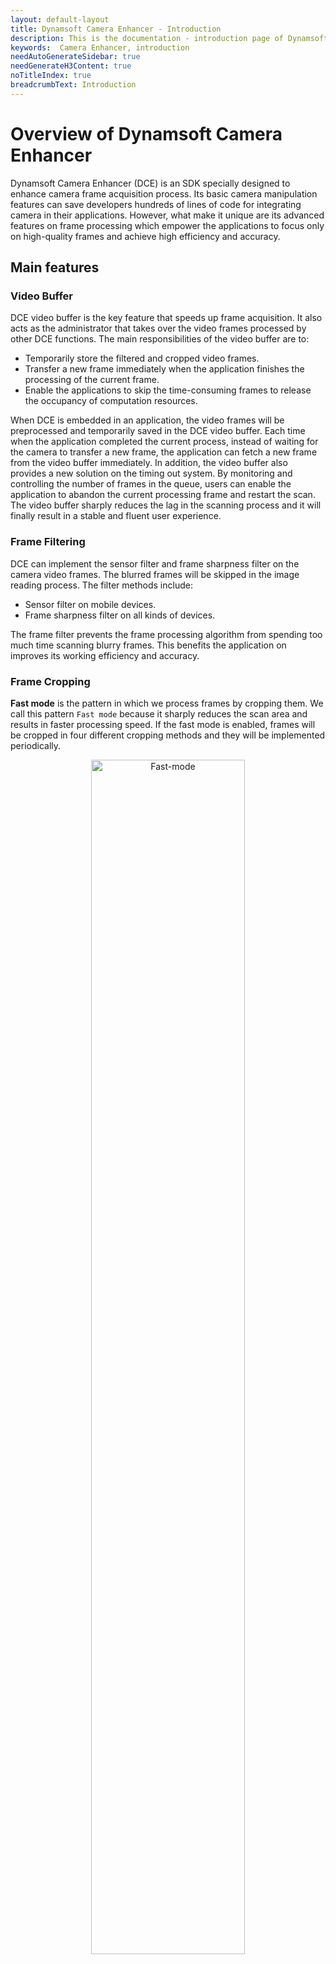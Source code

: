 ```yaml
---
layout: default-layout
title: Dynamsoft Camera Enhancer - Introduction
description: This is the documentation - introduction page of Dynamsoft Camera Enhancer.
keywords:  Camera Enhancer, introduction
needAutoGenerateSidebar: true
needGenerateH3Content: true
noTitleIndex: true
breadcrumbText: Introduction
---
```


# Overview of Dynamsoft Camera Enhancer

Dynamsoft Camera Enhancer (DCE) is an SDK specially designed to enhance camera frame acquisition process. Its basic camera manipulation features can save developers hundreds of lines of code for integrating camera in their applications. However, what make it unique are its advanced features on frame processing which empower the applications to focus only on high-quality frames and achieve high efficiency and accuracy.

## Main features

### Video Buffer

DCE video buffer is the key feature that speeds up frame acquisition. It also acts as the administrator that takes over the video frames processed by other DCE functions. The main responsibilities of the video buffer are to:

- Temporarily store the filtered and cropped video frames.
- Transfer a new frame immediately when the application finishes the processing of the current frame.
- Enable the applications to skip the time-consuming frames to release the occupancy of computation resources.

When DCE is embedded in an application, the video frames will be preprocessed and temporarily saved in the DCE video buffer. Each time when the application completed the current process, instead of waiting for the camera to transfer a new frame, the application can fetch a new frame from the video buffer immediately. In addition, the video buffer also provides a new solution on the timing out system. By monitoring and controlling the number of frames in the queue, users can enable the application to abandon the current processing frame and restart the scan. The video buffer sharply reduces the lag in the scanning process and it will finally result in a stable and fluent user experience.

### Frame Filtering

DCE can implement the sensor filter and frame sharpness filter on the camera video frames. The blurred frames will be skipped in the image reading process. The filter methods include:

- Sensor filter on mobile devices.
- Frame sharpness filter on all kinds of devices.

The frame filter prevents the frame processing algorithm from spending too much time scanning blurry frames. This benefits the application on improves its working efficiency and accuracy.

### Frame Cropping

**Fast mode** is the pattern in which we process frames by cropping them. We call this pattern `Fast mode` because it sharply reduces the scan area and results in faster processing speed. If the fast mode is enabled, frames will be cropped in four different cropping methods and they will be implemented periodically.

<div align="center">
    <p><img src="overview/assets/Fast-mode.png" width="70%" alt="Fast-mode"></p>
    <p>How fast mode is cropping frames</p>
</div>

### Auto Focus

DCE is able to detect focus status by monitoring the video frame quality. DCE enhanced focus can be triggered automatically when the quality of video streaming is detected to be declining. This feature will benefits the low-end devices when they are facing focus issues.

### Auto Zoom

If the barcode reader is enabled at the same time when DCE is working, we can use the intermediate result of the barcode reader to predetermine the area of interest. DCE will let the camera zoom in to approach the interest area on the occasion that the system did not receive the final result but the intermediate result is available. The zoom factor will be reset if the application decodes on the barcode successfully.

### Regular Camera Control

Last but not least, we incorporated camera control APIs in the SDK. The benefits of these APIs are:

- Enable developers to add camera functionality with a few lines of code
- Unified experience on iOS/Android

### UI Configuration

DCE UI configuration APIs are designed to fullfil the UI interaction requirements when using Dynamsoft SDKs. Generally, DCE can be deployed to visualize the scan result or intermediate result of Dynamsoft Barcode Reader or Dynamsoft Document Normalizer. When displaying these results on the UI, using DCE UI configuration APIs can save the time on the layout and style control.

**Layout Configuration**

The main advantage of DCE UI configuration APIs is user don't need to transform the data format and the coordinate system. DCE can directly read the data that transferred by Dynamsoft SDKs and generate it into an element on the UI. When new data is obtained and transfered, the UI element will be dynamically updated.

**Style Control**

Basic style configuration is available for the UI elements that are displayed on the DCE view. Developers can either select from the preset style templates or create user-defined styles when using DCE UI configuration APIs.

&nbsp;

<div align="center">
    <p><img src="overview/assets/ui-configuration.png" width="70%" alt="ui-configuration"></p>
    <p>DCE UI Configuration APIs</p>
</div>

&nbsp;

With these features, developers can easily integrate the camera and enable certain features when required so that the rest of the application logic can get high-quality images to process, which results in:

- High Quality Video Streaming
- High Standard Camera Control
- High Level Interactable UI

## Usage Scenarios

### Smooth, Silky and Stable Video Streaming Processing

In traditional scan modes, there are two factors that influence the speed of video streaming processing. The processing speed on a single video frame and the time consumption on obtaining the next video frame. When the image processing thread is ready to restart but the next video frame is still not received by the scanner, there creates an interval. DCE video buffer is designed to banish these intervals by:

- Optimize the obtaining of video frames so that the newest video frames are always available.
- Open a new thread for obtaining video frames so that the main thread will never be blocked.

### Interactive Documents Scanning

For users who are developing a document scanner app with **Dynamsoft Document Normalizer**, DCE UI configuration APIs can fullfil the following interaction requirements:

- Preview the detected document areas on the video streaming.
- Show the original image and highlight the document areas in the original image.
- Enable users to select from the detected areas and edit the detect quadrilateral.
- Enable users to extract the selected area from the original image and normalize the selected area.

<div align="center">
    <p><img src="overview/assets/interaction.jpg" width="80%" alt="document-scan"></p>
    <p>Document Scanner</p>
</div>

### Long-Distance Barcode Decoding

With the help of DCE, users no longer need to manually approach the barcode area when decoding on the barcode that far from the camera. When a barcode area is found but failed to be decoded, DCE enables the camera to zoom in to the barcode area automatically. Once the barcode is decoded successfully, the zoom factor will be restored to the default value.

### Low-End Devices

Bounded up with camera performance, it is always a huge challenge for camera-related applications to perform well on low-end devices. DCE is breaking through these hardware issues by enabling high-standard autofocus and frame filter functions. DCE focus APIs enable users to apply high-standard focus settings, which help the devices to capture higher standard images. In the meanwhile, the frame filter pattern of DCE enables the application to skip processing the low-quality frames.

## SDK Components

**Primary Class**

| Class Name | Description |
| ---------- | ----------- |
| `CameraEnhancer` | The main class that contains all camera control APIs. |

`CameraEnhancer` is the class that integrate regular camera control APIs. Developers can apply basic camera configurations and also enable advanced features via `CameraEnhancer` class. While `CameraEnhancer` class taking control of the camera, `DCECameraView` is the class that responsible for displaying the video streaming on the UI when the camera is opened.

**UI Classes**

| Class Name | Description |
| ---------- | ----------- |
| `DCECameraView` | The view that displays video streaming. APIs are available to add UI elements on the view. |
| `DCEImageEditorView` | The view that displays the static image. APIs are available to add editable UI elements on the view. |

<div align="center">
    <p><img src="overview/assets/views.jpg" width="70%" alt="cameraview-editorview"></p>
    <p>DCECameraView & DCEImageEditorView</p>
</div>

`DCECameraView` and `DCEImageEditorView` are UI view classes that display and administrate video, image and other UI elements. The UI element on the view can visualize the output of other dynamsoft products, which enhance the interaction of a scanner app.

`DCECameraView` is the view of video streaming. When developers add configurations via `CameraEnhancer` class, `DCECameraView` reflects the realtime changes like camera status, resolution and focus status on the camera.

`DCEImageEditorView` is the view for developers to display, edit and manipulate images. On `DCEImageEditorView` developers can add editable UI elements via DCE UI configuration APIs to guide users on how to manipulate the images.

**Auxiliary Classes**

The auxiliary classes of DCE are available as follow. They support ether the video streaming processing or UI configurations. For more information please see the API documentation of each platform.

| Class Name | Description |
| ---------- | ----------- |
| `DCEFrame` | The struct the stores image data of video frame and ohther frame information. |
| `DrawingItem` | The UI elements that can be displayed on DCE views. |
| `RectDrawingItem` | The `DrawingItem` with media type rectangle. |
| `QuadDrawingItem` | The `DrawingItem` with media type quadrilateral. |
| `TextDrawingItem` | The `DrawingItem` with media type text. |
| `DCEDrawingLayer` | The layer that contains the `DrawingItems`. |
| `DrawingStyle` | The style of DrawingItems. It contains colour and font styles. |
| `DrawingStyleManager` | The class that can create and manage the `DrawingStyles`. |

## Programming language

Dynamsoft Camera Enhancer is now available for the following programming languages:

- **JavaScript** for Browsers (only limited features at present)
- **Java** for Android
- **Objective-C** & **Swift** for iOS
